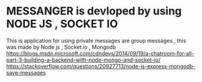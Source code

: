 # MESSANGER is devloped by using NODE JS , SOCKET IO
This is application for using private messages are group messages , this was made by Node js , Socket.io , Mongodb 
https://blogs.msdn.microsoft.com/cdndevs/2014/09/19/a-chatroom-for-all-part-3-building-a-backend-with-node-mongo-and-socket-io/
https://stackoverflow.com/questions/20927713/node-js-express-mongodb-save-messages
